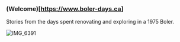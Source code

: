 ### (Welcome)[https://www.boler-days.ca]

Stories from the days spent renovating and exploring in a 1975 Boler.

![IMG_6391](https://user-images.githubusercontent.com/84790588/180660567-27c6a470-2b38-499c-9371-c91d2855251b.jpg)
